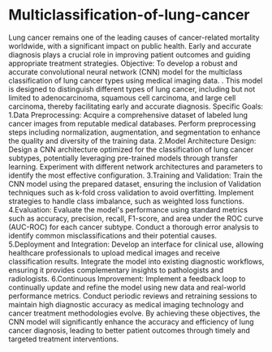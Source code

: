 # Multiclassification-of-lung-cancer
Lung cancer remains one of the leading causes of cancer-related mortality worldwide, with a significant impact on public health. Early and accurate diagnosis plays a crucial role in improving patient outcomes and guiding appropriate treatment strategies. Objective: To develop a robust and accurate convolutional neural network (CNN) model for the multiclass classification of lung cancer types using medical imaging data. . This model is designed to distinguish different types of lung cancer, including but not limited to adenocarcinoma, squamous cell carcinoma, and large cell carcinoma, thereby facilitating early and accurate diagnosis. Specific Goals:
1.Data Preprocessing: Acquire a comprehensive dataset of labeled lung cancer images from reputable medical databases. Perform preprocessing steps including normalization, augmentation, and segmentation to enhance the quality and diversity of the training data.
2.Model Architecture Design: Design a CNN architecture optimized for the classification of lung cancer subtypes, potentially leveraging pre-trained models through transfer learning. Experiment with different network architectures and parameters to identify the most effective configuration.
3.Training and Validation: Train the CNN model using the prepared dataset, ensuring the inclusion of Validation techniques such as k-fold cross validation to avoid overfitting. Implement strategies to handle class imbalance, such as weighted loss functions.
4.Evaluation: Evaluate the model's performance using standard metrics such as accuracy, precision, recall, F1-score, and area under the ROC curve (AUC-ROC) for each cancer subtype. Conduct a thorough error analysis to identify common misclassifications and their potential causes.
5.Deployment and Integration: Develop an interface for clinical use, allowing healthcare professionals to upload medical images and receive classification results. Integrate the model into existing diagnostic workflows, ensuring it provides complementary insights to pathologists and radiologists.
6.Continuous Improvement: Implement a feedback loop to continually update and refine the model using new data and real-world performance metrics. Conduct periodic reviews and retraining sessions to maintain high diagnostic accuracy as medical imaging technology and cancer treatment methodologies evolve. By achieving these objectives, the CNN model will significantly enhance the accuracy and efficiency of lung cancer diagnosis, leading to better patient outcomes through timely and targeted treatment interventions.
